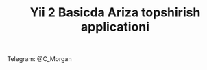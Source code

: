 <p align="center">
    <h1 align="center">Yii 2 Basicda Ariza topshirish applicationi</h1>
    <br>
</p>

<div style="font-color: silver;">Telegram: @C_Morgan</div>